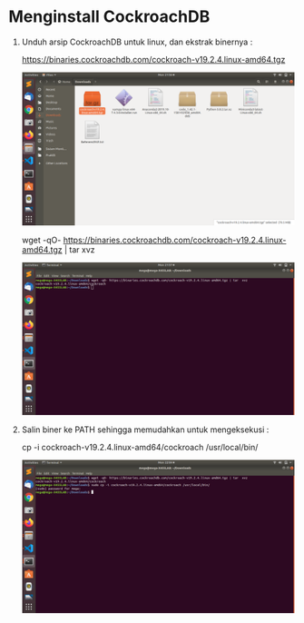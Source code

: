# Menginstall CockroachDB

1. Unduh arsip CockroachDB untuk linux, dan ekstrak binernya :

   https://binaries.cockroachdb.com/cockroach-v19.2.4.linux-amd64.tgz

   ![0301](https://github.com/MegaOktavian/rhymes/blob/master/gambar%20naive/03-01/latihan/latihan%206/Screenshot%20from%202020-03-16%2021-56-22.png)

    wget -qO- https://binaries.cockroachdb.com/cockroach-v19.2.4.linux-amd64.tgz | tar  xvz

   ![0301](https://github.com/MegaOktavian/rhymes/blob/master/gambar%20naive/03-01/latihan/latihan%206/Screenshot%20from%202020-03-16%2021-57-09.png)

2. Salin biner ke PATH sehingga memudahkan untuk mengeksekusi :

    cp -i cockroach-v19.2.4.linux-amd64/cockroach /usr/local/bin/

   ![0301](https://github.com/MegaOktavian/rhymes/blob/master/gambar%20naive/03-01/latihan/latihan%206/Screenshot%20from%202020-03-16%2022-04-54.png)
